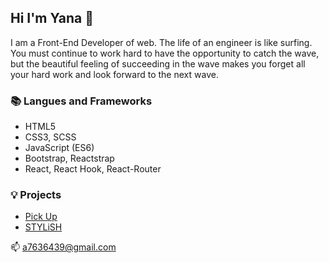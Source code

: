 ## Hi I'm Yana 👋

I am a Front-End Developer of web.
The life of an engineer is like surfing. You must continue to work hard to have the opportunity
to catch the wave, but the beautiful feeling of succeeding in the wave makes you forget all your
hard work and look forward to the next wave.



### 📚 Langues and Frameworks
- HTML5
- CSS3, SCSS
- JavaScript (ES6)
- Bootstrap, Reactstrap
- React, React Hook, React-Router



### 💡 Projects
- [Pick Up](https://pick-up-test-ba782.firebaseapp.com/)
- [STYLiSH](https://stylish-9a31b.firebaseapp.com/)


📫 <a7636439@gmail.com>



<!--
**Yana-Lu/Yana-Lu** is a ✨ _special_ ✨ repository because its `README.md` (this file) appears on your GitHub profile.

Here are some ideas to get you started:

- 🔭 I’m currently working on ...
- 🌱 I’m currently learning ...
- 👯 I’m looking to collaborate on ...
- 🤔 I’m looking for help with ...
- 💬 Ask me about ...
- 📫 How to reach me: ...
- 😄 Pronouns: ...
- ⚡ Fun fact: ...
-->
